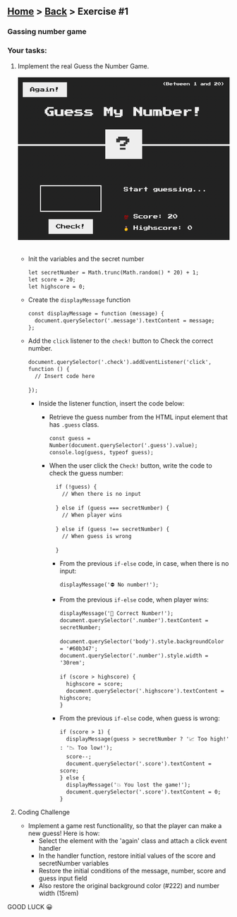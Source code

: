 ## [Home](../../../README.md) > [Back](../lesson.md) > Exercise #1

### Gassing number game

### Your tasks:

1. Implement the real Guess the Number Game.
   <br/><br/><img src="img.png" width="512"/><br/><br/>

   - Init the variables and the secret number
     ```
     let secretNumber = Math.trunc(Math.random() * 20) + 1;
     let score = 20;
     let highscore = 0;
     ```
   - Create the `displayMessage` function

     ```
     const displayMessage = function (message) {
       document.querySelector('.message').textContent = message;
     };
     ```

   - Add the `click` listener to the `check!` button to Check the correct number.

     ```
     document.querySelector('.check').addEventListener('click', function () {
       // Insert code here

     });
     ```

     - Inside the listener function, insert the code below:

       - Retrieve the guess number from the HTML input element that has `.guess` class.
         ```
         const guess = Number(document.querySelector('.guess').value);
         console.log(guess, typeof guess);
         ```
       - When the user click the `Check!` button, write the code to check the guess number:

         ```
           if (!guess) {
             // When there is no input

           } else if (guess === secretNumber) {
             // When player wins

           } else if (guess !== secretNumber) {
             // When guess is wrong

           }
         ```

         - From the previous `if-else` code, in case, when there is no input:

           ```
           displayMessage('⛔️ No number!');
           ```

         - From the previous `if-else` code, when player wins:

           ```
           displayMessage('🎉 Correct Number!');
           document.querySelector('.number').textContent = secretNumber;

           document.querySelector('body').style.backgroundColor = '#60b347';
           document.querySelector('.number').style.width = '30rem';

           if (score > highscore) {
             highscore = score;
             document.querySelector('.highscore').textContent = highscore;
           }
           ```

         - From the previous `if-else` code, when guess is wrong:
           ```
           if (score > 1) {
             displayMessage(guess > secretNumber ? '📈 Too high!' : '📉 Too low!');
             score--;
             document.querySelector('.score').textContent = score;
           } else {
             displayMessage('💥 You lost the game!');
             document.querySelector('.score').textContent = 0;
           }
           ```

2. Coding Challenge
   - Implement a game rest functionality, so that the player can make a new guess! Here is how:
     - Select the element with the 'again' class and attach a click event handler
     - In the handler function, restore initial values of the score and secretNumber variables
     - Restore the initial conditions of the message, number, score and guess input field
     - Also restore the original background color (#222) and number width (15rem)

GOOD LUCK 😀
